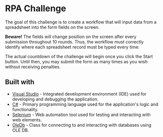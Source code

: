 # RPA Challenge

The goal of this challenge is to create a workflow that will input data from a spreadsheet into the form fields on the screen.

**Beware!** The fields will change position on the screen after every submission throughout 10 rounds. Thus, the workflow must correctly identify where each spreadsheet record must be typed every time.

The actual countdown of the challenge will begin once you click the Start button. Until then, you may submit the form as many times as you wish without receiving penalties.

## Built with 

- [Visual Studio](https://visualstudio.microsoft.com/) - Integrated development environment (IDE) used for developing and debugging the application.
- [C#](https://learn.microsoft.com/en-us/dotnet/csharp/) - Primary programming language used for the application's logic and functionality.
- [Selenium](https://www.selenium.dev/) - Web automation tool used for testing and interacting with web elements.
- [OleDb](https://learn.microsoft.com/en-us/dotnet/api/system.data.oledb?view=net-8.0) - Class for connecting to and interacting with databases using OLE DB.
